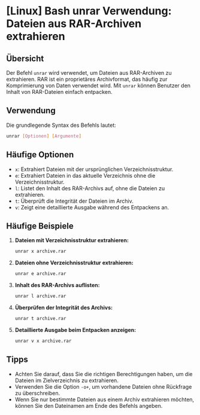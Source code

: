 # [Linux] Bash unrar Verwendung: Dateien aus RAR-Archiven extrahieren

## Übersicht
Der Befehl `unrar` wird verwendet, um Dateien aus RAR-Archiven zu extrahieren. RAR ist ein proprietäres Archivformat, das häufig zur Komprimierung von Daten verwendet wird. Mit `unrar` können Benutzer den Inhalt von RAR-Dateien einfach entpacken.

## Verwendung
Die grundlegende Syntax des Befehls lautet:

```bash
unrar [Optionen] [Argumente]
```

## Häufige Optionen
- `x`: Extrahiert Dateien mit der ursprünglichen Verzeichnisstruktur.
- `e`: Extrahiert Dateien in das aktuelle Verzeichnis ohne die Verzeichnisstruktur.
- `l`: Listet den Inhalt des RAR-Archivs auf, ohne die Dateien zu extrahieren.
- `t`: Überprüft die Integrität der Dateien im Archiv.
- `v`: Zeigt eine detaillierte Ausgabe während des Entpackens an.

## Häufige Beispiele

1. **Dateien mit Verzeichnisstruktur extrahieren:**
   ```bash
   unrar x archive.rar
   ```

2. **Dateien ohne Verzeichnisstruktur extrahieren:**
   ```bash
   unrar e archive.rar
   ```

3. **Inhalt des RAR-Archivs auflisten:**
   ```bash
   unrar l archive.rar
   ```

4. **Überprüfen der Integrität des Archivs:**
   ```bash
   unrar t archive.rar
   ```

5. **Detaillierte Ausgabe beim Entpacken anzeigen:**
   ```bash
   unrar v x archive.rar
   ```

## Tipps
- Achten Sie darauf, dass Sie die richtigen Berechtigungen haben, um die Dateien im Zielverzeichnis zu extrahieren.
- Verwenden Sie die Option `-o+`, um vorhandene Dateien ohne Rückfrage zu überschreiben.
- Wenn Sie nur bestimmte Dateien aus einem Archiv extrahieren möchten, können Sie den Dateinamen am Ende des Befehls angeben.